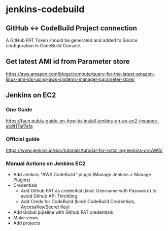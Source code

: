 # jenkins-codebuild

## GitHub <-> CodeBuild Project connection
A GitHub PAT Token should be generated and added to Source configuration in CodeBuild Console.

## Get latest AMI id from Parameter store
https://aws.amazon.com/blogs/compute/query-for-the-latest-amazon-linux-ami-ids-using-aws-systems-manager-parameter-store/

## Jenkins on EC2

### One Guide
https://faun.pub/a-guide-on-how-to-install-jenkins-on-an-ec2-instance-ab9f17af7efa

### Official guide
https://www.jenkins.io/doc/tutorials/tutorial-for-installing-jenkins-on-AWS/


### Manual Actions on Jenkins EC2 
- Add Jenkins "AWS CodeBuild" plugin (Manage Jenkins > Manage Plugins)
- Credentials
    - Add Github PAT as credential (kind: Username with Password) to avoid Github API Throttling
    - Add Creds for CodeBuild (kind: CodeBuild Credentials, AccessKey/Secret Key)
- Add Global pipeline with Github PAT credentials
- Make views
- Add projects

